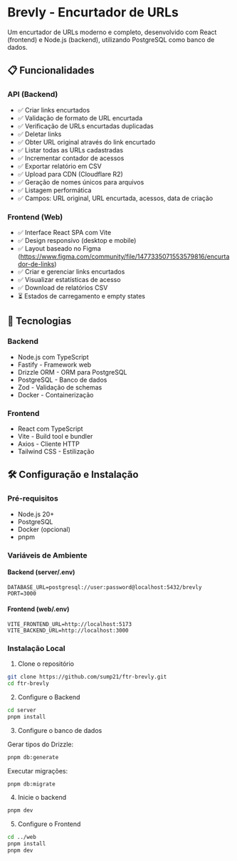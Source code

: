 # Brevly - Encurtador de URLs

Um encurtador de URLs moderno e completo, desenvolvido com React (frontend) e Node.js (backend), utilizando PostgreSQL como banco de dados.

## 📋 Funcionalidades

### API (Backend)
- ✅ Criar links encurtados
- ✅ Validação de formato de URL encurtada
- ✅ Verificação de URLs encurtadas duplicadas
- ✅ Deletar links
- ✅ Obter URL original através do link encurtado
- ✅ Listar todas as URLs cadastradas
- ✅ Incrementar contador de acessos
- ✅ Exportar relatório em CSV
- ✅ Upload para CDN (Cloudflare R2)
- ✅ Geração de nomes únicos para arquivos
- ✅ Listagem performática
- ✅ Campos: URL original, URL encurtada, acessos, data de criação

### Frontend (Web)
- ✅ Interface React SPA com Vite
- ✅ Design responsivo (desktop e mobile)
- ✅ Layout baseado no Figma (https://www.figma.com/community/file/1477335071553579816/encurtador-de-links)
- ✅ Criar e gerenciar links encurtados
- ✅ Visualizar estatísticas de acesso
- ✅ Download de relatórios CSV
- ⏳ Estados de carregamento e empty states

## 🚀 Tecnologias

### Backend
- Node.js com TypeScript
- Fastify - Framework web
- Drizzle ORM - ORM para PostgreSQL
- PostgreSQL - Banco de dados
- Zod - Validação de schemas
- Docker - Containerização

### Frontend
- React com TypeScript
- Vite - Build tool e bundler
- Axios - Cliente HTTP
- Tailwind CSS - Estilização

## 🛠️ Configuração e Instalação

### Pré-requisitos
- Node.js 20+
- PostgreSQL
- Docker (opcional)
- pnpm

### Variáveis de Ambiente

#### Backend (server/.env)
```
DATABASE_URL=postgresql://user:password@localhost:5432/brevly
PORT=3000
```

#### Frontend (web/.env)
```
VITE_FRONTEND_URL=http://localhost:5173
VITE_BACKEND_URL=http://localhost:3000
```

### Instalação Local

1. Clone o repositório
```bash
git clone https://github.com/sump21/ftr-brevly.git
cd ftr-brevly
```

2. Configure o Backend
```bash
cd server
pnpm install
```

3. Configure o banco de dados

Gerar tipos do Drizzle:
```bash
pnpm db:generate
```

Executar migrações:
```bash
pnpm db:migrate
```

4. Inicie o backend
```bash
pnpm dev
```

5. Configure o Frontend
```bash
cd ../web
pnpm install
pnpm dev
```